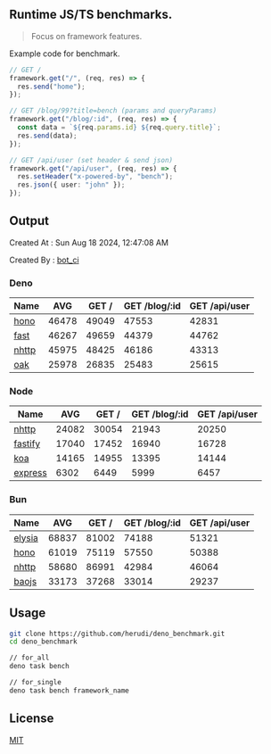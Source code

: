 ## Runtime JS/TS benchmarks.

> Focus on framework features.

Example code for benchmark.
```ts
// GET /
framework.get("/", (req, res) => {
  res.send("home");
});

// GET /blog/99?title=bench (params and queryParams)
framework.get("/blog/:id", (req, res) => {
  const data = `${req.params.id} ${req.query.title}`;
  res.send(data);
});

// GET /api/user (set header & send json)
framework.get("/api/user", (req, res) => {
  res.setHeader("x-powered-by", "bench");
  res.json({ user: "john" });
});
```

## Output
Created At : Sun Aug 18 2024, 12:47:08 AM

Created By : [bot_ci](https://github.com/herudi/deno_benchmarks/commits?author=github-actions%5Bbot%5D)


### Deno
|Name|AVG|GET /|GET /blog/:id|GET /api/user|
|----|----|----|----|----|
|[hono](https://github.com/honojs/hono)|46478|49049|47553|42831|
|[fast](https://github.com/danteissaias/fast)|46267|49659|44379|44762|
|[nhttp](https://github.com/nhttp/nhttp)|45975|48425|46186|43313|
|[oak](https://github.com/oakserver/oak)|25978|26835|25483|25615|
  


### Node
|Name|AVG|GET /|GET /blog/:id|GET /api/user|
|----|----|----|----|----|
|[nhttp](https://github.com/nhttp/nhttp)|24082|30054|21943|20250|
|[fastify](https://github.com/fastify/fastify)|17040|17452|16940|16728|
|[koa](https://github.com/koajs/koa)|14165|14955|13395|14144|
|[express](https://github.com/expressjs/express)|6302|6449|5999|6457|
  


### Bun
|Name|AVG|GET /|GET /blog/:id|GET /api/user|
|----|----|----|----|----|
|[elysia](https://github.com/elysiajs/elysia)|68837|81002|74188|51321|
|[hono](https://github.com/honojs/hono)|61019|75119|57550|50388|
|[nhttp](https://github.com/nhttp/nhttp)|58680|86991|42984|46064|
|[baojs](https://github.com/mattreid1/baojs)|33173|37268|33014|29237|
  



## Usage

```bash
git clone https://github.com/herudi/deno_benchmark.git
cd deno_benchmark

// for_all
deno task bench

// for_single
deno task bench framework_name
```

## License

[MIT](LICENSE)

